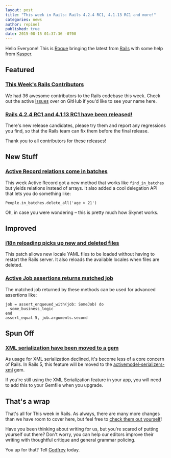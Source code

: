 ```yaml
---
layout: post
title: "This week in Rails: Rails 4.2.4 RC1, 4.1.13 RC1 and more!"
categories: news
author: repinel
published: true
date: 2015-08-15 01:37:36 -0700
---
```


Hello Everyone! This is [Roque](https://twitter.com/repinel) bringing the latest from [Rails](https://github.com/rails/rails) with some help from [Kasper](https://twitter.com/kaspth).

## Featured

### [This Week's Rails Contributors](http://contributors.rubyonrails.org/contributors/in-time-window/20150808-20150814)

We had 36 awesome contributors to the Rails codebase this week. Check out the active [issues](https://github.com/rails/rails/issues) over on GitHub if you'd like to see your name here.

### [Rails 4.2.4 RC1 and 4.1.13 RC1 have been released!](https://rubyonrails.org/2015/8/14/Rails-4-2-4-rc1-and-4-1-13-rc1-have-been-released)

There's new release candidates, please try them and report any regressions you find, so that the Rails team can fix them before the final release.

Thank you to all contributors for these releases!

## New Stuff

### [Active Record relations come in batches](https://github.com/rails/rails/pull/20933)

This week Active Record got a new method that works like `find_in_batches` but yields relations instead of arrays. It also added a cool delegation API that lets you do something like:

`People.in_batches.delete_all('age > 21')`

Oh, in case you were wondering – this is pretty much how Skynet works.

## Improved

### [i18n reloading picks up new and deleted files](https://github.com/rails/rails/pull/21124)

This patch allows new locale YAML files to be loaded without having to restart the Rails server. It also reloads the available locales when files are deleted.

### [Active Job assertions returns matched job](https://github.com/rails/rails/pull/21010)

The matched job returned by these methods can be used for advanced assertions like:

    job = assert_enqueued_with(job: SomeJob) do
      some_business_logic
    end
    assert_equal 5, job.arguments.second

## Spun Off

### [XML serialization have been moved to a gem](https://github.com/rails/rails/pull/21161)

As usage for XML serialization declined, it's become less of a core concern of Rails. In Rails 5, this feature will be moved to the [activemodel-serializers-xml](https://github.com/zzak/activemodel-serializers-xml) gem.

If you're still using the XML Serialization feature in your app, you will need to add this to your Gemfile when you upgrade.

## That's a wrap

That's all for This week in Rails. As always, there are many more changes than we have room to cover here, but feel free to [check them out yourself](https://github.com/rails/rails/compare/master@%7B2015-08-08%7D...@%7B2015-08-14%7D)!

Have you been thinking about writing for us, but you're scared of putting yourself out there? Don't worry, you can help our editors improve their writing with thoughtful critique and general grammar policing.

You up for that? Tell [Godfrey](mailto:godfreykfc@gmail.com) today.

